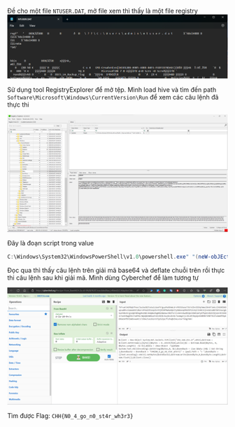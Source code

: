 Đề cho một file `NTUSER.DAT`, mở file xem thì thấy là một file registry
![](https://github.com/HuyThang25/Image/blob/main/Screenshot%202023-07-10%20200108.png)

Sử dụng tool RegistryExplorer để mở tệp. Mình load hive và tìm đến path `Software\Microsoft\Windows\CurrentVersion\Run` để xem các câu lệnh đã thực thi

![](https://github.com/HuyThang25/Image/blob/main/Screenshot%202023-07-10%20200634.png)

Đây là đoạn script trong value

```powershell
C:\Windows\System32\WindowsPowerShell\v1.0\powershell.exe" "(neW-obJEct io.COMprEssIon.dEFlATesTReAm( [sySTem.IO.memorYSTREam] [coNVeRT]::FRoMBAse64stRInG( 'TVFva4JAGP8qh7hxx/IwzbaSBZtsKwiLGexFhJg+pMs09AmL6rvP03S9uoe739/nZD+OIEHySmwolNn6F3wkzilH2HEbkDupvwXM+cKaWxWSSt2Bxrv9F64ZOteepU5vYOjMlHPMwNuVQnItyb8AneqOMnO5PiEsVytZnHkJUjnvG4ZuXB7O6tUswigGSuVI0Gsh/g1eQGt8h6gdUo98CskGQ8aIkgBR2dmUAw+9kkfvCiiL0x5sbwdNlQUckb851mTykfhpECUbdstXjo2LMIlEE0iCtedvhWgER1I7aKPHLrmQ2QGVmkbuoFoVvOE9Eckaj8+26vbcTeomqptjL3OLUM/0q1Q+030RMD73MBTYEZFuSmUMYbpEERduSVfDYZW8SvwuktJ/33bx/CeLEGirU7Zp52ZpLfYzPuQhZVez+SsrTnOg7A8='), [SYSTEM.iO.ComPReSSion.CoMPrEsSIonmODe]::DeCOmpresS)|FOREAcH-object{ neW-obJEct io.streAMrEadeR( $_,[sysTem.TExt.EnCoDING]::asCIi )}).reaDToEnD()|inVOKe-exprEsSIon
```
Đọc qua thì thấy câu lệnh trên giải mã base64 và deflate chuỗi trên rồi thực thi câu lệnh sau khi giải mã. Mình dùng Cyberchef để làm tương tự 

![](https://github.com/HuyThang25/Image/blob/main/Screenshot%202023-07-10%20201249.png)

Tìm được Flag: `CHH{N0_4_go_n0_st4r_wh3r3}`


